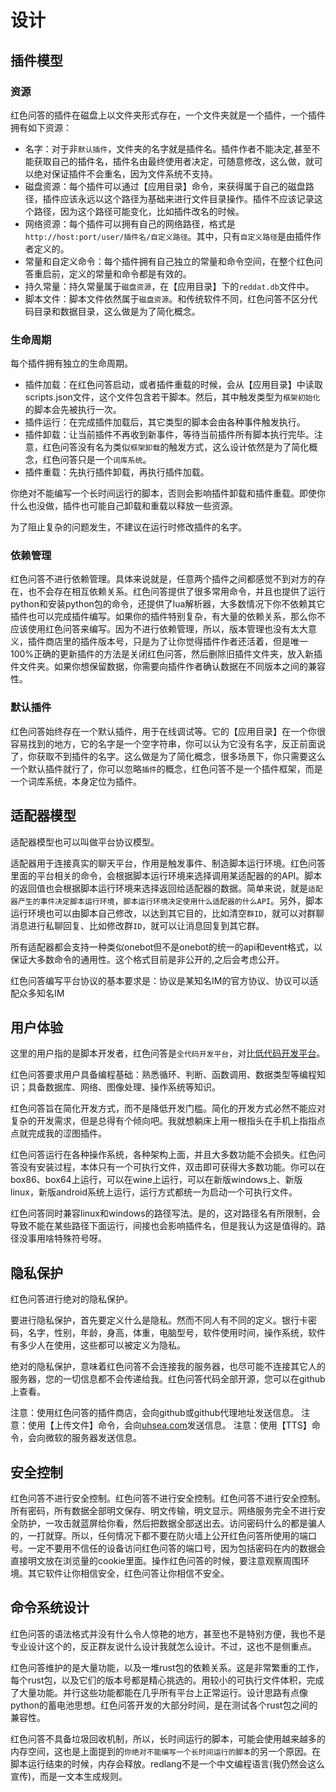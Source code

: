# 设计

## 插件模型

### 资源

红色问答的插件在磁盘上以文件夹形式存在，一个文件夹就是一个插件，一个插件拥有如下资源：

* 名字：对于非`默认插件`，文件夹的名字就是插件名。插件作者不能决定,甚至不能获取自己的插件名，插件名由最终使用者决定，可随意修改，这么做，就可以绝对保证插件不会重名，因为文件系统不支持。
* 磁盘资源：每个插件可以通过【应用目录】命令，来获得属于自己的磁盘路径，插件应该永远以这个路径为基础来进行文件目录操作。插件不应该记录这个路径，因为这个路径可能变化，比如插件改名的时候。
* 网络资源：每个插件可以拥有自己的网络路径，格式是`http://host:port/user/插件名/自定义路径`。其中，只有`自定义路径`是由插件作者定义的。
* 常量和自定义命令：每个插件拥有自己独立的常量和命令空间，在整个红色问答重启前，定义的常量和命令都是有效的。
* 持久常量：持久常量属于`磁盘资源`，在【应用目录】下的`reddat.db`文件中。
* 脚本文件：脚本文件依然属于`磁盘资源`。和传统软件不同，红色问答不区分代码目录和数据目录，这么做是为了简化概念。

### 生命周期

每个插件拥有独立的生命周期。

* 插件加载：在红色问答启动，或者插件重载的时候，会从【应用目录】中读取scripts.json文件，这个文件包含若干脚本。然后，其中触发类型为`框架初始化`的脚本会先被执行一次。
* 插件运行：在完成插件加载后，其它类型的脚本会由各种事件触发执行。
* 插件卸载：让当前插件不再收到新事件，等待当前插件所有脚本执行完毕。注意，红色问答没有名为类似`框架卸载`的触发方式，这么设计依然是为了简化概念，红色问答只是一个`词库系统`。
* 插件重载：先执行插件卸载，再执行插件加载。

你绝对不能编写一个长时间运行的脚本，否则会影响插件卸载和插件重载。即使你什么也没做，插件也可能自己卸载和重载以释放一些资源。

为了阻止复杂的问题发生，不建议在运行时修改插件的名字。

### 依赖管理

红色问答不进行依赖管理。具体来说就是，任意两个插件之间都感觉不到对方的存在，也不会存在相互依赖关系。红色问答提供了很多常用命令，并且也提供了运行python和安装python包的命令，还提供了lua解析器，大多数情况下你不依赖其它插件也可以完成插件编写。如果你的插件特别复杂，有大量的依赖关系，那么你不应该使用红色问答来编写。因为不进行依赖管理，所以，版本管理也没有太大意义，插件商店里的插件版本号，只是为了让你觉得插件作者还活着，但是唯一100%正确的更新插件的方法是关闭红色问答，然后删除旧插件文件夹，放入新插件文件夹。如果你想保留数据，你需要向插件作者确认数据在不同版本之间的兼容性。

### 默认插件

红色问答始终存在一个默认插件，用于在线调试等。它的【应用目录】在一个你很容易找到的地方，它的名字是一个空字符串，你可以认为它没有名字，反正前面说了，你获取不到插件的名字。这么做是为了简化概念，很多场景下，你只需要这么一个默认插件就行了，你可以忽略`插件`的概念，红色问答不是一个插件框架，而是一个词库系统，本身定位为插件。

## 适配器模型

适配器模型也可以叫做平台协议模型。

适配器用于连接真实的聊天平台，作用是触发事件、制造脚本运行环境。红色问答里面的平台相关的命令，会根据脚本运行环境来选择调用某适配器的的API。脚本的返回值也会根据脚本运行环境来选择返回给适配器的数据。简单来说，就是`适配器产生的事件决定脚本运行环境`，`脚本运行环境决定使用什么适配器的什么API`。另外，脚本运行环境也可以由脚本自己修改，以达到其它目的，比如清空`群ID`，就可以对群聊消息进行私聊回复、比如修改群`ID`，就可以让消息回复到其它群。

所有适配器都会支持一种类似onebot但不是onebot的统一的api和event格式，以保证大多数命令的通用性。这个格式目前是非公开的,之后会考虑公开。

红色问答编写平台协议的基本要求是：协议是某知名IM的官方协议、协议可以适配众多知名IM


## 用户体验

这里的用户指的是脚本开发者，红色问答是`全代码开发平台`，对比[低代码开发平台](https://baike.baidu.com/item/%E4%BD%8E%E4%BB%A3%E7%A0%81%E5%BC%80%E5%8F%91%E5%B9%B3%E5%8F%B0/23661682)。

红色问答要求用户具备编程基础：熟悉循环、判断、函数调用、数据类型等编程知识；具备数据库、网络、图像处理、操作系统等知识。

红色问答旨在简化开发方式，而不是降低开发门槛。简化的开发方式必然不能应对复杂的开发需求，但是总得有个倾向吧。我就想躺床上用一根指头在手机上指指点点就完成我的涩图插件。

红色问答运行在各种操作系统，各种架构上面，并且大多数功能不会损失。红色问答没有安装过程，本体只有一个可执行文件，双击即可获得大多数功能。你可以在box86、box64上运行，可以在wine上运行，可以在新版windows上、新版linux，新版android系统上运行，运行方式都统一为启动一个可执行文件。

红色问答同时兼容linux和windows的路径写法。是的，这对路径名有所限制，会导致不能在某些路径下面运行，间接也会影响插件名，但是我认为这是值得的。路径没事用啥特殊符号呀。


## 隐私保护

红色问答进行绝对的隐私保护。

要进行隐私保护，首先要定义什么是隐私。然而不同人有不同的定义。银行卡密码，名字，性别，年龄，身高，体重，电脑型号，软件使用时间，操作系统，软件有多少人在使用，这些都可以被定义为隐私。

绝对的隐私保护，意味着红色问答不会连接我的服务器，也尽可能不连接其它人的服务器，您的一切信息都不会传递给我。红色问答代码全部开源，您可以在github上查看。

注意：使用红色问答的插件商店，会向github或github代理地址发送信息。
注意：使用【上传文件】命令，会向[uhsea.com](https://uhsea.com/)发送信息。
注意：使用【TTS】命令，会向微软的服务器发送信息。


## 安全控制

红色问答不进行安全控制。红色问答不进行安全控制。红色问答不进行安全控制。所有密码，所有数据全部明文保存、明文传输，明文显示。网络服务完全不进行安全防护，一攻击就蓝屏给你看，然后把数据全部送出去。访问密码什么的都是骗人的，一打就穿。所以，任何情况下都不要在防火墙上公开红色问答所使用的端口号。一定不要用不信任的设备访问红色问答的端口号，因为包括密码在内的数据会直接明文放在浏览量的cookie里面。操作红色问答的时候，要注意观察周围环境。其它软件让你相信安全，红色问答让你相信不安全。


## 命令系统设计

红色问答的语法格式并没有什么令人惊艳的地方，甚至也不是特别方便，我也不是专业设计这个的，反正群友说什么设计我就怎么设计。不过，这也不是侧重点。

红色问答维护的是大量功能，以及一堆rust包的依赖关系。这是非常繁重的工作，每个rust包，以及它们的版本号都是精心挑选的。用较小的可执行文件体积，完成了大量功能。并行这些功能都能在几乎所有平台上正常运行。设计思路有点像python的蓄电池思想。红色问答开发的大部分时间，是在测试各个rust包之间的兼容性。

红色问答不具备垃圾回收机制，所以，长时间运行的脚本，可能会使用越来越多的内存空间，这也是上面提到的`你绝对不能编写一个长时间运行的脚本`的另一个原因。在脚本运行结束的时候，内存会释放。redlang不是一个中文编程语言(我仍然会这么宣传)，而是一文本生成规则。
